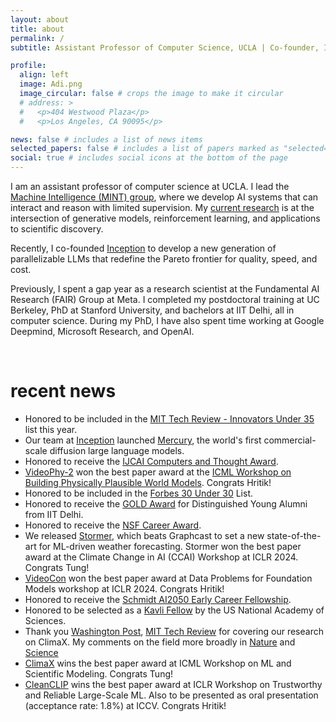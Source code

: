 ```yaml
---
layout: about
title: about
permalink: /
subtitle: Assistant Professor of Computer Science, UCLA | Co-founder, Inception

profile:
  align: left
  image: Adi.png
  image_circular: false # crops the image to make it circular
  # address: >
  #   <p>404 Westwood Plaza</p>
  #   <p>Los Angeles, CA 90095</p>

news: false # includes a list of news items
selected_papers: false # includes a list of papers marked as "selected={true}"
social: true # includes social icons at the bottom of the page
---
```


I am an assistant professor of computer science at UCLA. I lead the [Machine Intelligence (MINT) group](/group/members), where we develop AI systems that can interact and reason with limited supervision. My [current research](/publications) is at the intersection of generative models, reinforcement learning, and applications to scientific discovery.

Recently, I co-founded [Inception](https://www.inceptionlabs.ai/) to develop a new generation of parallelizable LLMs that redefine the Pareto frontier for quality, speed, and cost.

<!-- On the applied side, I actively ground this research for developing systems for scientific discovery, particularly in climate and sustainability domains via the [ML4Climate](/group/ml4climate) initiative. -->

Previously, I spent a gap year as a research scientist at the Fundamental AI Research (FAIR) Group at Meta. I completed my postdoctoral training at UC Berkeley, PhD at Stanford University, and bachelors at IIT Delhi, all in computer science.
During my PhD, I have also spent time working at Google Deepmind, Microsoft Research, and OpenAI.

<br>

# recent news

- Honored to be included in the [MIT Tech Review - Innovators Under 35](https://www.technologyreview.com/supertopic/innovators-under-35-2025/) list this year.
- Our team at [Inception](https://www.inceptionlabs.ai/) launched [Mercury](https://arxiv.org/abs/2506.17298), the world's first commercial-scale diffusion large language models.
- Honored to receive the [IJCAI Computers and Thought Award](https://www.ijcai.org/awards).
- [VideoPhy-2](https://arxiv.org/abs/2503.06800) won the best paper award at the [ICML Workshop on Building Physically Plausible World Models](https://physical-world-modeling.github.io/). Congrats Hritik!
- Honored to be included in the [Forbes 30 Under 30](https://www.forbes.com/30-under-30/2024/science) List.
- Honored to receive the [GOLD Award](https://alumni.iitd.ac.in/distinguished-alum-awards-2024) for Distinguished Young Alumni from IIT Delhi.
- Honored to receive the [NSF Career Award](https://newsroom.ucla.edu/dept/faculty/aditya-grover-nsf-award-scientific-applications-generative-ai).
- We released [Stormer](https://arxiv.org/abs/2312.03876), which beats Graphcast to set a new state-of-the-art for ML-driven weather forecasting. Stormer won the best paper award at the Climate Change in AI (CCAI) Workshop at ICLR 2024. Congrats Tung!
- [VideoCon](https://arxiv.org/abs/2311.10111) won the best paper award at Data Problems for Foundation Models workshop at ICLR 2024. Congrats Hritik!
- Honored to receive the [Schmidt AI2050 Early Career Fellowship](https://www.schmidtsciences.org/ai2050-early-career-fellows-2024/).
- Honored to be selected as a [Kavli Fellow](https://www.nasonline.org/programs/kavli-frontiers-of-science/news/2023-kavli-fellows.html) by the US National Academy of Sciences.
- Thank you [Washington Post](https://www.washingtonpost.com/weather/2023/09/21/hurricane-lee-artificial-intelligence-forecasting/), [MIT Tech Review](https://www.technologyreview.com/2023/11/14/1083366/google-deepminds-weather-ai-can-forecast-extreme-weather-quicker-and-more-accurately/) for covering our research on ClimaX. My comments on the field more broadly in [Nature](https://www.nature.com/articles/d41586-023-03552-y) and [Science](https://www.science.org/content/article/ai-churns-out-lightning-fast-forecasts-good-weather-agencies)
- [ClimaX](https://arxiv.org/abs/2301.10343) wins the best paper award at ICML Workshop on ML and Scientific Modeling. Congrats Tung!
- [CleanCLIP](https://arxiv.org/abs/2303.03323) wins the best paper award at ICLR Workshop on Trustworthy and Reliable Large-Scale ML. Also to be presented as oral presentation (acceptance rate: 1.8%) at ICCV. Congrats Hritik!
